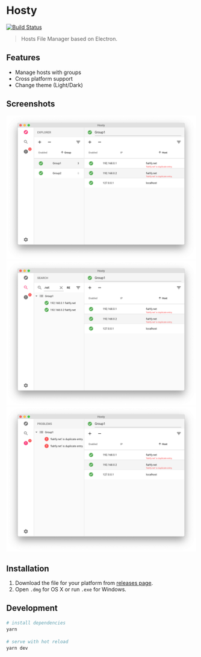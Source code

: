 # Hosty
[![Build Status](https://travis-ci.com/fiahfy/hosty.svg?branch=master)](https://travis-ci.com/fiahfy/hosty)

> Hosts File Manager based on Electron.


## Features
* Manage hosts with groups
* Cross platform support
* Change theme (Light/Dark)


## Screenshots
![screenshot](.github/img/screenshot1.png)
![screenshot](.github/img/screenshot2.png)
![screenshot](.github/img/screenshot3.png)


## Installation
1. Download the file for your platform from [releases page](https://github.com/fiahfy/hosty/releases).
2. Open `.dmg` for OS X or run `.exe` for Windows.


## Development
``` bash
# install dependencies
yarn

# serve with hot reload
yarn dev
```
